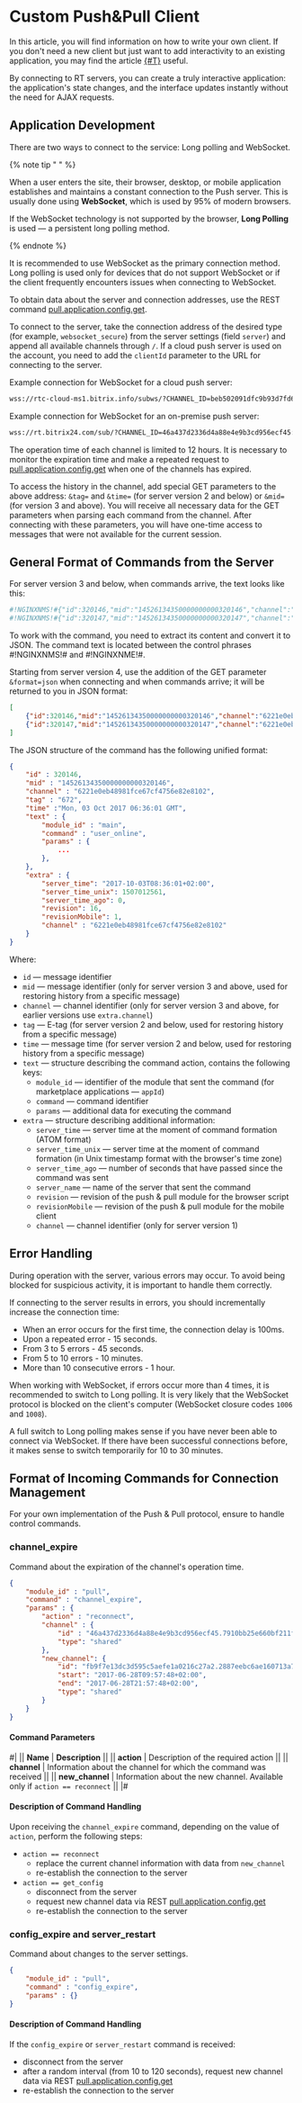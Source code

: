# Custom Push&Pull Client

In this article, you will find information on how to write your own client. If you don't need a new client but just want to add interactivity to an existing application, you may find the article [{#T}](./push-and-pull-in-browser.md) useful.

By connecting to RT servers, you can create a truly interactive application: the application's state changes, and the interface updates instantly without the need for AJAX requests. 

## Application Development

There are two ways to connect to the service: Long polling and WebSocket.

{% note tip " " %}

When a user enters the site, their browser, desktop, or mobile application establishes and maintains a constant connection to the Push server. This is usually done using **WebSocket**, which is used by 95% of modern browsers.

If the WebSocket technology is not supported by the browser, **Long Polling** is used — a persistent long polling method.

{% endnote %}

It is recommended to use WebSocket as the primary connection method. Long polling is used only for devices that do not support WebSocket or if the client frequently encounters issues when connecting to WebSocket.

To obtain data about the server and connection addresses, use the REST command [pull.application.config.get](./push-and-pull/pull-application-config-get.md).

To connect to the server, take the connection address of the desired type (for example, `websocket_secure`) from the server settings (field `server`) and append all available channels through `/`. If a cloud push server is used on the account, you need to add the `clientId` parameter to the URL for connecting to the server.

Example connection for WebSocket for a cloud push server:

```bash
wss://rtc-cloud-ms1.bitrix.info/subws/?CHANNEL_ID=beb502091dfc9b93d7fd648aa4ec332e%3A7cc478c89de71ec78bf4820d3d814a3e.4f5466742ca1e59e263fee732a7dbe002889ba91%2F1ab4f7a440cea35a1abccd5c2566c688.b33914ef342e5cd21e4fbcf4ac92acd2e9ea3755&clientId=fcda45d0859442735f07b8bb5825ded1
```

Example connection for WebSocket for an on-premise push server:

```bash
wss://rt.bitrix24.com/sub/?CHANNEL_ID=46a437d2336d4a88e4e9b3cd956ecf45:6221e0eb48981fce67cf4756e82e8102.7910bb25e660bf211fdec15e33c5e25e4c3b644a/fb9f7e13dc3d595c5aefe1a0216c27a2.2887eebc6ae160713a732893462dce9d8e23a7b0
```

The operation time of each channel is limited to 12 hours. It is necessary to monitor the expiration time and make a repeated request to [pull.application.config.get](./push-and-pull/pull-application-config-get.md) when one of the channels has expired.

To access the history in the channel, add special GET parameters to the above address: `&tag=` and `&time=` (for server version 2 and below) or `&mid=` (for version 3 and above). You will receive all necessary data for the GET parameters when parsing each command from the channel. After connecting with these parameters, you will have one-time access to messages that were not available for the current session.

## General Format of Commands from the Server

For server version 3 and below, when commands arrive, the text looks like this:

```bash
#!NGINXNMS!#{"id":320146,"mid":"14526134350000000000320146","channel":"6221e0eb48981fce67cf4756e82e8102","tag":"672","time":"Thu, 29 Jun 2017 09:50:16 GMT","text":{...},"extra":{...}}}#!NGINXNME!#
#!NGINXNMS!#{"id":320147,"mid":"14526134350000000000320147","channel":"6221e0eb48981fce67cf4756e82e8102","tag":"673","time":"Thu, 29 Jun 2017 09:50:17 GMT","text":{...},"extra":{...}}}#!NGINXNME!#
```

To work with the command, you need to extract its content and convert it to JSON. The command text is located between the control phrases #!NGINXNMS!# and #!NGINXNME!#.

Starting from server version 4, use the addition of the GET parameter `&format=json` when connecting and when commands arrive; it will be returned to you in JSON format:

```json
[
    {"id":320146,"mid":"14526134350000000000320146","channel":"6221e0eb48981fce67cf4756e82e8102","tag":"672","time":"Thu, 29 Jun 2017 09:50:16 GMT","text":{...},"extra":{...}}},
    {"id":320147,"mid":"14526134350000000000320147","channel":"6221e0eb48981fce67cf4756e82e8102","tag":"673","time":"Thu, 29 Jun 2017 09:50:17 GMT","text":{...},"extra":{...}}}
]
```

The JSON structure of the command has the following unified format:

```json
{
    "id" : 320146,
    "mid" : "14526134350000000000320146",
    "channel" : "6221e0eb48981fce67cf4756e82e8102",
    "tag" : "672",
    "time" :"Mon, 03 Oct 2017 06:36:01 GMT",
    "text" : {
        "module_id" : "main",
        "command" : "user_online",
        "params" : {
            ...
        },
    },
    "extra" : {
        "server_time": "2017-10-03T08:36:01+02:00",
        "server_time_unix": 1507012561,
        "server_time_ago": 0,
        "revision": 16,
        "revisionMobile": 1,
        "channel" : "6221e0eb48981fce67cf4756e82e8102"
    }
}
```

Where:

- `id` — message identifier
- `mid` — message identifier (only for server version 3 and above, used for restoring history from a specific message)
- `channel` — channel identifier (only for server version 3 and above, for earlier versions use `extra.channel`)
- `tag` — E-tag (for server version 2 and below, used for restoring history from a specific message)
- `time` — message time (for server version 2 and below, used for restoring history from a specific message)
- `text` — structure describing the command action, contains the following keys:
    - `module_id` — identifier of the module that sent the command (for marketplace applications — `appId`)
    - `command` — command identifier
    - `params` — additional data for executing the command
- `extra` — structure describing additional information:
    - `server_time` — server time at the moment of command formation (ATOM format)
    - `server_time_unix` — server time at the moment of command formation (in Unix timestamp format with the browser's time zone)
    - `server_time_ago` — number of seconds that have passed since the command was sent
    - `server_name` — name of the server that sent the command
    - `revision` — revision of the push & pull module for the browser script
    - `revisionMobile` — revision of the push & pull module for the mobile client
    - `channel` — channel identifier (only for server version 1)

## Error Handling

During operation with the server, various errors may occur. To avoid being blocked for suspicious activity, it is important to handle them correctly.

If connecting to the server results in errors, you should incrementally increase the connection time:

- When an error occurs for the first time, the connection delay is 100ms.
- Upon a repeated error - 15 seconds.
- From 3 to 5 errors - 45 seconds.
- From 5 to 10 errors - 10 minutes.
- More than 10 consecutive errors - 1 hour.

When working with WebSocket, if errors occur more than 4 times, it is recommended to switch to Long polling. It is very likely that the WebSocket protocol is blocked on the client's computer (WebSocket closure codes `1006` and `1008`).

A full switch to Long polling makes sense if you have never been able to connect via WebSocket. If there have been successful connections before, it makes sense to switch temporarily for 10 to 30 minutes.

## Format of Incoming Commands for Connection Management

For your own implementation of the Push & Pull protocol, ensure to handle control commands.

### channel_expire

Command about the expiration of the channel's operation time.

```json
{
    "module_id" : "pull",
    "command" : "channel_expire",
    "params" : {
        "action" : "reconnect",
        "channel" : {
            "id" : "46a437d2336d4a88e4e9b3cd956ecf45.7910bb25e660bf211fdec15e33c5e25e4c3b644a",
            "type": "shared"
        },
        "new_channel": {
            "id": "fb9f7e13dc3d595c5aefe1a0216c27a2.2887eebc6ae160713a732893462dce9d8e23a7b0",
            "start": "2017-06-28T09:57:48+02:00",
            "end": "2017-06-28T21:57:48+02:00",
            "type": "shared"
        }
    }
}
```

#### Command Parameters

#|
|| **Name** | **Description** ||
|| **action** | Description of the required action ||
|| **channel** | Information about the channel for which the command was received ||
|| **new_channel** | Information about the new channel. Available only if `action == reconnect` ||
|#

#### Description of Command Handling

Upon receiving the `channel_expire` command, depending on the value of `action`, perform the following steps:

- `action == reconnect`
  - replace the current channel information with data from `new_channel`
  - re-establish the connection to the server
- `action == get_config`
  - disconnect from the server
  - request new channel data via REST [pull.application.config.get](./push-and-pull/pull-application-config-get.md)
  - re-establish the connection to the server

### config_expire and server_restart

Command about changes to the server settings.

```json
{
	"module_id" : "pull",
	"command" : "config_expire",
	"params" : {}
}
```

#### Description of Command Handling

If the `config_expire` or `server_restart` command is received:
- disconnect from the server
- after a random interval (from 10 to 120 seconds), request new channel data via REST [pull.application.config.get](./push-and-pull/pull-application-config-get.md)
- re-establish the connection to the server
